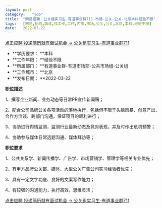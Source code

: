 ```yaml
---
layout:	post
category:	"job"
title:	"网易招聘：公关组实习生-有道事业群711-市场-公关-公关-北京本科经验不限"
tags:	[网易,招聘,面试,找工作,工作,内推,市场,公关,公关,北京,本科,经验不限]
date:	2022-03-22
---
```


[点击应聘 投递简历就有面试机会 ->  公关组实习生-有道事业群711](http://mobile.bole.netease.com/bole/boleDetail?id=39066&employeeId=346f03c3cda5f04c&key=all)



- **学历要求： **本科
- **工作年限： **经验不限
- **所属部门： **有道事业群-有道市场部-公共市场组-公关组
- **工作城市： **北京
- **发布日期： **2022-03-22



**职位描述**

1、撰写企业新闻、业务动态等日常PR宣传新闻稿；

2、配合公司品牌公关各项活动的落地执行，包括但不限于头脑风暴、创意产出、合作方洽谈、跨部门沟通，保证项目的顺利进行；

3、协助进行舆情监测，监测行业最新动态及竞对表现，并及时作出危机预警；

4、协助参与媒体日常选题沟通、媒体拜访等；



**职位要求**

1、公共关系学、新闻传播学、广告学、市场营销学、管理学等相关专业优先；

2、有甲方品牌公关部、媒体、大型公关广告公司实习经验者优先；

3、具有一定文字功底、良好的文案写作能力；

4、有较强的沟通能力，执行高效，思维灵活；



[点击应聘 投递简历就有面试机会 ->  公关组实习生-有道事业群711](http://mobile.bole.netease.com/bole/boleDetail?id=39066&employeeId=346f03c3cda5f04c&key=all)